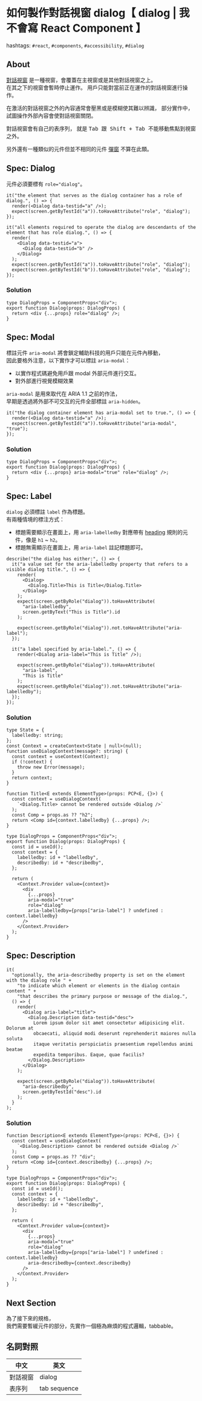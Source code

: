 # 如何製作對話視窗 dialog【 dialog | 我不會寫 React Component 】

hashtags: `#react`, `#components`, `#accessibility`, `#dialog`

## About

[對話視窗][dialog] 是一種視窗，會覆蓋在主視窗或是其他對話視窗之上。  
在其之下的視窗會暫時停止運作。
用戶只能對當前正在運作的對話視窗進行操作。

在激活的對話視窗之外的內容通常會壓黑或是模糊使其難以辨識，
部分實作中，試圖操作外部內容會使對話視窗關閉。

對話視窗會有自己的表序列，
就是 <kbd>Tab</kdb> 跟 <kdb>Shift + Tab</kdb> 不能移動焦點到視窗之外。

另外還有一種類似的元件但並不相同的元件 [彈窗][alertdialog] 不算在此類。

## Spec: Dialog

元件必須要標有 `role="dialog"`。

```tsx
it("the element that serves as the dialog container has a role of dialog.", () => {
  render(<Dialog data-testid="a" />);
  expect(screen.getByTestId("a")).toHaveAttribute("role", "dialog");
});

it("all elements required to operate the dialog are descendants of the element that has role dialog.", () => {
  render(
    <Dialog data-testid="a">
      <Dialog data-testid="b" />
    </Dialog>
  );
  expect(screen.getByTestId("a")).toHaveAttribute("role", "dialog");
  expect(screen.getByTestId("b")).toHaveAttribute("role", "dialog");
});
```

### Solution

```tsx
type DialogProps = ComponentProps<"div">;
export function Dialog(props: DialogProps) {
  return <div {...props} role="dialog" />;
}
```

## Spec: Modal

標註元件 `aria-modal` 將會鎖定輔助科技的用戶只能在元件內移動，  
因此要格外注意，以下實作才可以標註 `aria-modal`：

- 以實作程式碼避免用戶跟 modal 外部元件進行交互。
- 對外部進行視覺模糊效果

`aria-modal` 是用來取代在 ARIA 1.1 之前的作法，  
早期是透過將外部不可交互的元件全部標註 `aria-hidden`。

```tsx
it("the dialog container element has aria-modal set to true.", () => {
  render(<Dialog data-testid="a" />);
  expect(screen.getByTestId("a")).toHaveAttribute("aria-modal", "true");
});
```

### Solution

```tsx
type DialogProps = ComponentProps<"div">;
export function Dialog(props: DialogProps) {
  return <div {...props} aria-modal="true" role="dialog" />;
}
```

## Spec: Label

`dialog` 必須標註 `label` 作為標題。  
有兩種情境的標注方式：

- 標題需要顯示在畫面上，用 `aria-labelledby` 對應帶有 [heading] 規則的元件，像是 `h1` ~ `h2`。
- 標題無需顯示在畫面上，用 `aria-label` 註記標題即可。

```tsx
describe("the dialog has either:", () => {
  it("a value set for the aria-labelledby property that refers to a visible dialog title.", () => {
    render(
      <Dialog>
        <Dialog.Title>This is Title</Dialog.Title>
      </Dialog>
    );
    expect(screen.getByRole("dialog")).toHaveAttribute(
      "aria-labelledby",
      screen.getByText("This is Title").id
    );

    expect(screen.getByRole("dialog")).not.toHaveAttribute("aria-label");
  });

  it("a label specified by aria-label.", () => {
    render(<Dialog aria-label="This is Title" />);

    expect(screen.getByRole("dialog")).toHaveAttribute(
      "aria-label",
      "This is Title"
    );
    expect(screen.getByRole("dialog")).not.toHaveAttribute("aria-labelledby");
  });
});
```

### Solution

```tsx
type State = {
  labelledby: string;
};
const Context = createContext<State | null>(null);
function useDialogContext(message?: string) {
  const context = useContext(Context);
  if (!context) {
    throw new Error(message);
  }
  return context;
}
```

```tsx
function Title<E extends ElementType>(props: PCP<E, {}>) {
  const context = useDialogContext(
    `<Dialog.Title> cannot be rendered outside <Dialog />`
  );
  const Comp = props.as ?? "h2";
  return <Comp id={context.labelledby} {...props} />;
}

type DialogProps = ComponentProps<"div">;
export function Dialog(props: DialogProps) {
  const id = useId();
  const context = {
    labelledby: id + "labelledby",
    describedby: id + "describedby",
  };

  return (
    <Context.Provider value={context}>
      <div
        {...props}
        aria-modal="true"
        role="dialog"
        aria-labelledby={props["aria-label"] ? undefined : context.labelledby}
      />
    </Context.Provider>
  );
}
```

## Spec: Description

```tsx
it(
  "optionally, the aria-describedby property is set on the element with the dialog role " +
    "to indicate which element or elements in the dialog contain content " +
    "that describes the primary purpose or message of the dialog.",
  () => {
    render(
      <Dialog aria-label="title">
        <Dialog.Description data-testid="desc">
          Lorem ipsum dolor sit amet consectetur adipisicing elit. Dolorum at
          obcaecati, aliquid modi deserunt reprehenderit maiores nulla soluta
          itaque veritatis perspiciatis praesentium repellendus animi beatae
          expedita temporibus. Eaque, quae facilis?
        </Dialog.Description>
      </Dialog>
    );

    expect(screen.getByRole("dialog")).toHaveAttribute(
      "aria-describedby",
      screen.getByTestId("desc").id
    );
  }
);
```

### Solution

```tsx
function Description<E extends ElementType>(props: PCP<E, {}>) {
  const context = useDialogContext(
    `<Dialog.Description> cannot be rendered outside <Dialog />`
  );
  const Comp = props.as ?? "div";
  return <Comp id={context.describedby} {...props} />;
}
```

```tsx
type DialogProps = ComponentProps<"div">;
export function Dialog(props: DialogProps) {
  const id = useId();
  const context = {
    labelledby: id + "labelledby",
    describedby: id + "describedby",
  };

  return (
    <Context.Provider value={context}>
      <div
        {...props}
        aria-modal="true"
        role="dialog"
        aria-labelledby={props["aria-label"] ? undefined : context.labelledby}
        aria-describedby={context.describedby}
      />
    </Context.Provider>
  );
}
```

## Next Section

為了接下來的規格，  
我們需要暫緩元件的部分，先實作一個極為麻煩的程式邏輯，tabbable。

## 名詞對照

| 中文     | 英文         |
| -------- | ------------ |
| 對話視窗 | dialog       |
| 表序列   | tab sequence |

[dialog]: https://www.w3.org/WAI/ARIA/apg/patterns/dialogmodal/
[alertdialog]: https://www.w3.org/WAI/ARIA/apg/patterns/alertdialog/
[heading]: https://developer.mozilla.org/en-US/docs/Web/Accessibility/ARIA/Roles/heading_role
